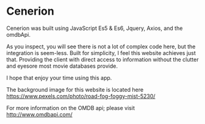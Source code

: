 # Cenerion

Cenerion was built using JavaScript Es5 & Es6, Jquery, Axios, and the omdbApi.

As you inspect, you will see there is not a lot of complex code here, but the integration is seem-less. Built for simplicity, I feel this website achieves just that. Providing the client with direct access to information without the clutter and eyesore most movie databases provide.

I hope that enjoy your time using this app.

The background image for this website is located here https://www.pexels.com/photo/road-fog-foggy-mist-5230/

For more information on the OMDB api; please visit http://www.omdbapi.com/


